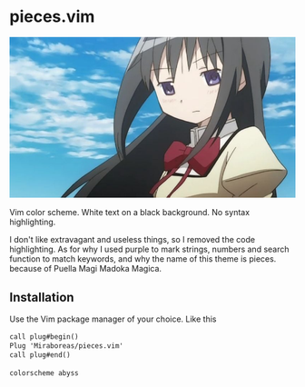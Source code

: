# pieces.vim
![](./humora.jpg)

Vim color scheme. White text on a black background. No syntax highlighting.

I don't like extravagant and useless things, so I removed the code highlighting. As for why I used purple to mark strings, numbers and search function to match keywords, and why the name of this theme is pieces. because of Puella Magi Madoka Magica.

## Installation

Use the Vim package manager of your choice.
Like this
```
call plug#begin()
Plug 'Miraboreas/pieces.vim'
call plug#end()

colorscheme abyss
```
